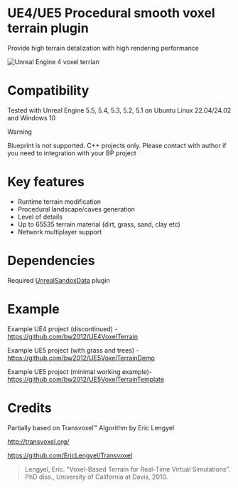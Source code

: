 # UE4/UE5 Procedural smooth voxel terrain plugin 

Provide high terrain detalization with high rendering performance

![Unreal Engine 4 voxel terrian](http://media.indiedb.com/images/games/1/51/50197/ezgif.com-video-to-gif_2.gif)

# Compatibility

Tested with Unreal Engine 5.5, 5.4, 5.3, 5.2, 5.1 on Ubuntu Linux 22.04/24.02 and Windows 10

> [!WARNING]  
> Blueprint is not supported. C++ projects only. Please contact with author if you need to integration with your BP project

# Key features
* Runtime terrain modification
* Procedural landscape/caves generation
* Level of details
* Up to 65535 terrain material (dirt, grass, sand, clay etc)
* Network multiplayer support

# Dependencies

Required [UnrealSandoxData](https://github.com/bw2012/UnrealSandboxData) plugin

# Example
Example UE4 project (discontinued) - https://github.com/bw2012/UE4VoxelTerrain

Example UE5 project (with grass and trees) - https://github.com/bw2012/UE5VoxelTerrainDemo

Example UE5 project (minimal working example)- https://github.com/bw2012/UE5VoxelTerrainTemplate

# Credits

Partially based on Transvoxel™ Algorithm by Eric Lengyel 

http://transvoxel.org/ 

https://github.com/EricLengyel/Transvoxel

> Lengyel, Eric. “Voxel-Based Terrain for Real-Time Virtual Simulations”. PhD diss., University of California at Davis, 2010.


